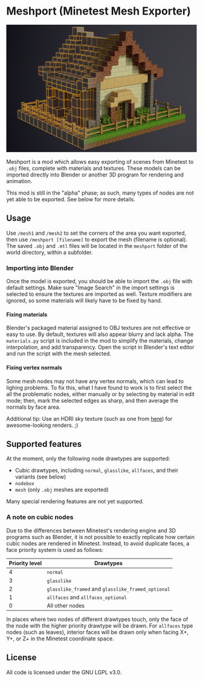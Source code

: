 # Meshport (Minetest Mesh Exporter)

![screenshot](screenshot.png)

Meshport is a mod which allows easy exporting of scenes from Minetest to `.obj` files, complete with materials and textures. These models can be imported directly into Blender or another 3D program for rendering and animation.

This mod is still in the "alpha" phase; as such, many types of nodes are not yet able to be exported. See below for more details.

## Usage

Use `/mesh1` and `/mesh2` to set the corners of the area you want exported, then use `/meshport [filename]` to export the mesh (filename is optional). The saved `.obj` and `.mtl` files will be located in the `meshport` folder of the world directory, within a subfolder.

### Importing into Blender

Once the model is exported, you should be able to import the `.obj` file with default settings. Make sure "Image Search" in the import settings is selected to ensure the textures are imported as well. Texture modifiers are ignored, so some materials will likely have to be fixed by hand.

#### Fixing materials

Blender's packaged material assigned to OBJ textures are not effective or easy to use. By default, textures will also appear blurry and lack alpha. The `materials.py` script is included in the mod to simplify the materials, change interpolation, and add transparency. Open the script in Blender's text editor and run the script with the mesh selected.

#### Fixing vertex normals

Some mesh nodes may not have any vertex normals, which can lead to lighing problems. To fix this, what I have found to work is to first select the all the problematic nodes, either manually or by selecting by material in edit mode; then, mark the selected edges as sharp, and then average the normals by face area.

Additional tip: Use an HDRI sky texture (such as one from [here](https://hdrihaven.com)) for awesome-looking renders. ;)

## Supported features

At the moment, only the following node drawtypes are supported:

- Cubic drawtypes, including `normal`, `glasslike`, `allfaces`, and their variants (see below)
- `nodebox`
- `mesh` (only `.obj` meshes are exported)

Many special rendering features are not yet supported.

### A note on cubic nodes

Due to the differences between Minetest's rendering engine and 3D programs such as Blender, it is not possible to exactly replicate how certain cubic nodes are rendered in Minetest. Instead, to avoid duplicate faces, a face priority system is used as follows:

| Priority level | Drawtypes                                          |
|----------------|----------------------------------------------------|
| 4              | `normal`                                           |
| 3              | `glasslike`                                        |
| 2              | `glasslike_framed` and `glasslike_framed_optional` |
| 1              | `allfaces` and `allfaces_optional`                 |
| 0              | All other nodes                                    |

In places where two nodes of different drawtypes touch, only the face of the node with the higher priority drawtype will be drawn. For `allfaces` type nodes (such as leaves), interior faces will be drawn only when facing X+, Y+, or Z+ in the Minetest coordinate space.

## License

All code is licensed under the GNU LGPL v3.0.
